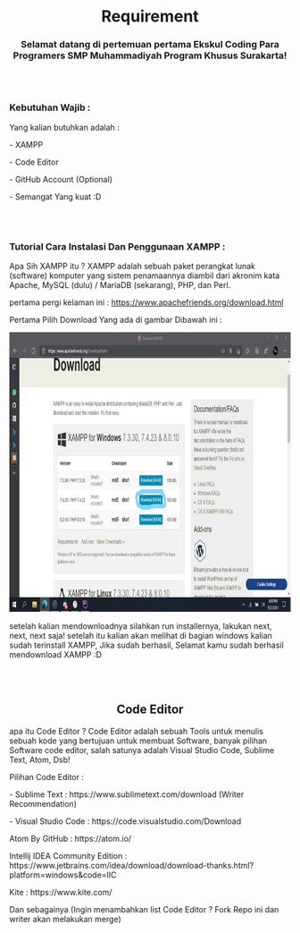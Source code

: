 <h1 align="center">Requirement</h1>
<h3 align="center">Selamat datang di pertemuan pertama Ekskul Coding Para Programers SMP Muhammadiyah Program Khusus Surakarta!</h3>
<br><br>
<h3 align="left">Kebutuhan Wajib :</h3>
<p align="left">Yang kalian butuhkan adalah :</p>
<P align="left">- XAMPP</P>
<P align="left">- Code Editor</P>
<P align="left">- GitHub Account (Optional)</P>
<P align="left">- Semangat Yang kuat :D</P>
<br><br>
<h3 align="left">Tutorial Cara Instalasi Dan Penggunaan XAMPP :</h3>
<p align="left">Apa Sih XAMPP itu ? XAMPP adalah sebuah paket perangkat lunak (software) komputer yang sistem penamaannya diambil dari akronim kata Apache, MySQL (dulu) / MariaDB (sekarang), PHP, dan Perl.</p>
<p align="left">pertama pergi kelaman ini : <a href="https://www.apachefriends.org/download.html">https://www.apachefriends.org/download.html</a></p>
<p align="left">Pertama Pilih Download Yang ada di gambar Dibawah ini :</p>
<img src="img/download-page.jpg" width="1366" height="500">
<p align="left">setelah kalian mendownloadnya silahkan run installernya, lakukan next, next, next saja! setelah itu kalian akan melihat di bagian windows kalian sudah terinstall XAMPP, Jika sudah berhasil, Selamat kamu sudah berhasil mendownload XAMPP :D</p>
<br><br>
<h2 align="center">Code Editor</h2>
<p align="left">apa itu Code Editor ? Code Editor adalah sebuah Tools untuk menulis sebuah kode yang bertujuan untuk membuat Software, banyak pilihan Software code editor, salah satunya adalah Visual Studio Code, Sublime Text, Atom, Dsb!</p>
<p align="left">Pilihan Code Editor :</p>
<p align="left">- Sublime Text : https://www.sublimetext.com/download (Writer Recommendation)</p>
<p align="left">- Visual Studio Code : https://code.visualstudio.com/Download</p>
<p align="left">Atom By GitHub : https://atom.io/</p>
<p align="left">Intellij IDEA Community Edition : https://www.jetbrains.com/idea/download/download-thanks.html?platform=windows&code=IIC</p>
<p align="left">Kite : https://www.kite.com/</p>
<p align="left">Dan sebagainya (Ingin menambahkan list Code Editor ? Fork Repo ini dan writer akan melakukan merge)</p>